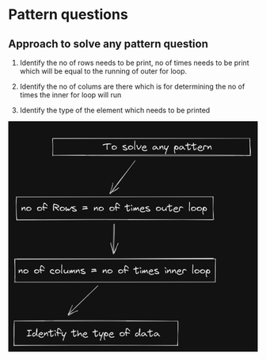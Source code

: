 # Pattern questions

## Approach to solve any pattern question

1. Identify the no of rows needs to be print, no of times needs to be print which will be equal to the running of outer for loop.

2. Identify the no of colums are there which is for determining the no of times the inner for loop will run

3. Identify the type of the element which needs to be printed

![image](photos/Screenshot%202022-10-16%20232754.jpg)


